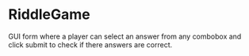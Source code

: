 # RiddleGame
GUI form where a player can select an answer from any combobox and click submit to check if there answers are correct.
